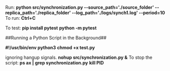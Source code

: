 Run: **python src/synchronization.py --source_path='./source_folder' --replica_path='./replica_folder' --log_path='./logs/synch1.log'  --period=10**
To run: **Ctrl+C**

To test: 
**pip install pytest**
**python -m pytest**

##Running a Python Script in the Background##

**#!/usr/bin/env python3**
**chmod +x test.py**

ignoring hangup signals.
**nohup src/synchronization.py &**
To stop the script:
**ps ax | grep synchronization.py**
**kill PID**
